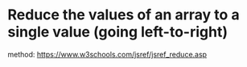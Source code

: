# Reduce the values of an array to a single value (going left-to-right)

method: https://www.w3schools.com/jsref/jsref_reduce.asp